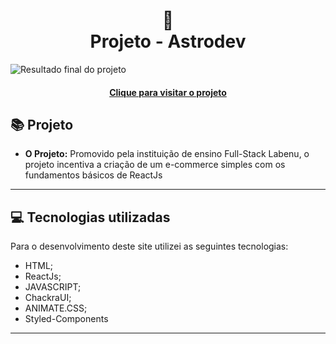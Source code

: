 <h1 align="center">
  🧱<br>Projeto - Astrodev
</h1>

![Resultado final do projeto](assets/preview.jpg)

<h4 align="center"><a href="#">Clique para visitar o projeto</a></h4>

## 📚 Projeto


- **O Projeto:** Promovido pela instituição de ensino Full-Stack Labenu, o projeto incentiva a criação de um e-commerce simples com os fundamentos básicos de ReactJs

---

## 💻 Tecnologias utilizadas

Para o desenvolvimento deste site utilizei as seguintes tecnologias:

- HTML;
- ReactJs;
- JAVASCRIPT;
- ChackraUI;
- ANIMATE.CSS;
- Styled-Components

---

<table>